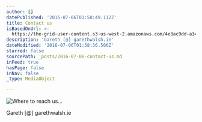 ```yaml
---
author: []
datePublished: '2016-07-06T01:58:49.112Z'
title: Contact us
isBasedOnUrl: >-
  https://the-grid-user-content.s3-us-west-2.amazonaws.com/4e3ac9dd-a340-46bd-84c3-399bfc152315.jpg
description: 'Gareth [@] garethwalsh.ie'
dateModified: '2016-07-06T01:58:36.506Z'
starred: false
sourcePath: _posts/2016-07-06-contact-us.md
inFeed: true
hasPage: false
inNav: false
_type: MediaObject

---
```

![Where to reach us...](https://imgflo.herokuapp.com/graph/vahj1ThiexotieMo/2d72c904df795921fe4c15c46dc272b3/croprotate.jpg?cropheight=1391&cropwidth=3283&degrees=0&input=https%3A%2F%2Fthe-grid-user-content.s3-us-west-2.amazonaws.com%2F4e3ac9dd-a340-46bd-84c3-399bfc152315.jpg&x=0&y=0)

Gareth \[@\] garethwalsh.ie